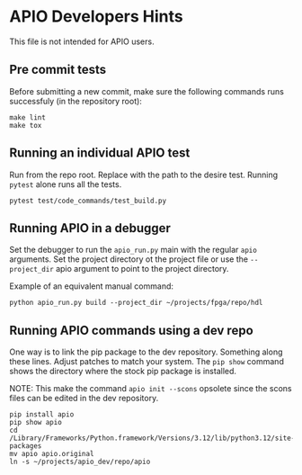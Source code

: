 # APIO Developers Hints

This file is not intended for APIO users.

## Pre commit tests
Before submitting a new commit, make sure the following commands runs successfuly (in the repository root):

```shell
make lint
make tox
```

## Running an individual APIO test

Run from the repo root. Replace with the path to the desire test. Running ``pytest`` alone runs all the tests.

```shell
pytest test/code_commands/test_build.py
```


## Running APIO in a debugger

Set the debugger to run the ``apio_run.py`` main with the regular ``apio`` arguments. Set the project directory ot the project file or use the ``--project_dir`` apio argument to point to the project directory.

Example of an equivalent manual command:
```
python apio_run.py build --project_dir ~/projects/fpga/repo/hdl
```

## Running APIO commands using a dev repo

One way is to link the pip package to the dev repository. Something along these lines. Adjust patches to match your system. The ``pip show`` command shows the directory where the stock pip package is installed.

NOTE: This make the command ``apio init --scons`` opsolete since the scons files can be edited in the dev repository.

```
pip install apio
pip show apio
cd /Library/Frameworks/Python.framework/Versions/3.12/lib/python3.12/site-packages
mv apio apio.original
ln -s ~/projects/apio_dev/repo/apio
```


